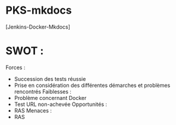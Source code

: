 # PKS-mkdocs
[Jenkins-Docker-Mkdocs]

# SWOT : 
Forces :
- Succession des tests réussie
- Prise en considération des différentes démarches et problèmes rencontrés
Faiblesses : 
- Problème concernant Docker
- Test URL non-achevée
Opportunités : 
- RAS
Menaces :
- RAS 
